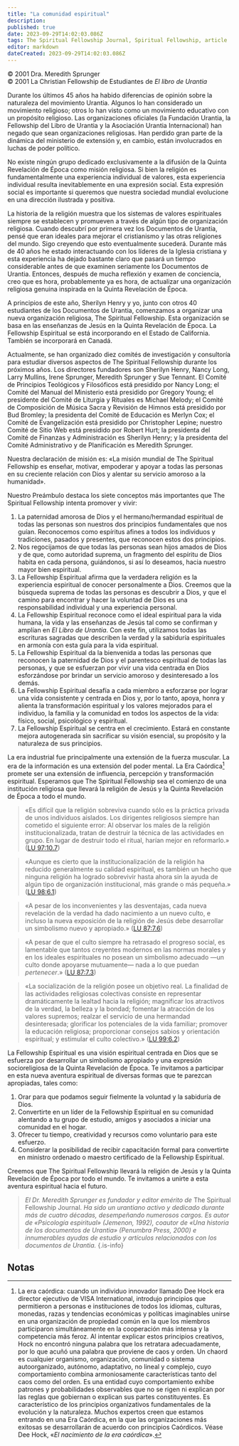 ```yaml
---
title: "La comunidad espiritual"
description: 
published: true
date: 2023-09-29T14:02:03.086Z
tags: The Spiritual Fellowship Journal, Spiritual Fellowship, article
editor: markdown
dateCreated: 2023-09-29T14:02:03.086Z
---
```


<p class="v-card v-sheet theme--light grey lighten-3 px-2">© 2001 Dra. Meredith Sprunger<br>© 2001 La Christian Fellowship de Estudiantes de <i>El libro de Urantia</i ></p>


Durante los últimos 45 años ha habido diferencias de opinión sobre la naturaleza del movimiento Urantia. Algunos lo han considerado un movimiento religioso; otros lo han visto como un movimiento educativo con un propósito religioso. Las organizaciones oficiales (la Fundación Urantia, la Fellowship del Libro de Urantia y la Asociación Urantia Internacional) han negado que sean organizaciones religiosas. Han perdido gran parte de la dinámica del ministerio de extensión y, en cambio, están involucrados en luchas de poder político.

No existe ningún grupo dedicado exclusivamente a la difusión de la Quinta Revelación de Época como misión religiosa. Si bien la religión es fundamentalmente una experiencia individual de valores, esta experiencia individual resulta inevitablemente en una expresión social. Esta expresión social es importante si queremos que nuestra sociedad mundial evolucione en una dirección ilustrada y positiva.

La historia de la religión muestra que los sistemas de valores espirituales siempre se establecen y promueven a través de algún tipo de organización religiosa. Cuando descubrí por primera vez los Documentos de Urantia, pensé que eran ideales para mejorar el cristianismo y las otras religiones del mundo. Sigo creyendo que esto eventualmente sucederá. Durante más de 40 años he estado interactuando con los líderes de la Iglesia cristiana y esta experiencia ha dejado bastante claro que pasará un tiempo considerable antes de que examinen seriamente los Documentos de Urantia. Entonces, después de mucha reflexión y examen de conciencia, creo que es hora, probablemente ya es hora, de actualizar una organización religiosa genuina inspirada en la Quinta Revelación de Época.

A principios de este año, Sherilyn Henry y yo, junto con otros 40 estudiantes de los Documentos de Urantia, comenzamos a organizar una nueva organización religiosa, The Spiritual Fellowship. Esta organización se basa en las enseñanzas de Jesús en la Quinta Revelación de Época. La Fellowship Espiritual se está incorporando en el Estado de California. También se incorporará en Canadá.

Actualmente, se han organizado diez comités de investigación y consultoría para estudiar diversos aspectos de The Spiritual Fellowship durante los próximos años. Los directores fundadores son Sherilyn Henry, Nancy Long, Larry Mullins, Irene Sprunger, Meredith Sprunger y Sue Tennant. El Comité de Principios Teológicos y Filosóficos está presidido por Nancy Long; el Comité del Manual del Ministerio está presidido por Gregory Young; el presidente del Comité de Liturgia y Rituales es Michael Melody; el Comité de Composición de Música Sacra y Revisión de Himnos está presidido por Bud Bromley; la presidenta del Comité de Educación es Merlyn Cox; el Comité de Evangelización está presidido por Christopher Lepine; nuestro Comité de Sitio Web está presidido por Robert Hurt; la presidenta del Comité de Finanzas y Administración es Sherilyn Henry; y la presidenta del Comité Administrativo y de Planificación es Meredith Sprunger.

Nuestra declaración de misión es: «La misión mundial de The Spiritual Fellowship es enseñar, motivar, empoderar y apoyar a todas las personas en su creciente relación con Dios y alentar su servicio amoroso a la humanidad».

Nuestro Preámbulo destaca los siete conceptos más importantes que The Spiritual Fellowship intenta promover y vivir:

1. La paternidad amorosa de Dios y el hermano/hermandad espiritual de todas las personas son nuestros dos principios fundamentales que nos guían. Reconocemos como espíritus afines a todos los individuos y tradiciones, pasados y presentes, que reconocen estos dos principios.
2. Nos regocijamos de que todas las personas sean hijos amados de Dios y de que, como autoridad suprema, un fragmento del espíritu de Dios habita en cada persona, guiándonos, si así lo deseamos, hacia nuestro mayor bien espiritual.
3. La Fellowship Espiritual afirma que la verdadera religión es la experiencia espiritual de conocer personalmente a Dios. Creemos que la búsqueda suprema de todas las personas es descubrir a Dios, y que el camino para encontrar y hacer la voluntad de Dios es una responsabilidad individual y una experiencia personal.
4. La Fellowship Espiritual reconoce como el ideal espiritual para la vida humana, la vida y las enseñanzas de Jesús tal como se confirman y amplían en _El Libro de Urantia_. Con este fin, utilizamos todas las escrituras sagradas que describen la verdad y la sabiduría espirituales en armonía con esta guía para la vida espiritual.
5. La Fellowship Espiritual da la bienvenida a todas las personas que reconocen la paternidad de Dios y el parentesco espiritual de todas las personas, y que se esfuerzan por vivir una vida centrada en Dios esforzándose por brindar un servicio amoroso y desinteresado a los demás.
6. La Fellowship Espiritual desafía a cada miembro a esforzarse por lograr una vida consistente y centrada en Dios y, por lo tanto, apoya, honra y alienta la transformación espiritual y los valores mejorados para el individuo, la familia y la comunidad en todos los aspectos de la vida: físico, social, psicológico y espiritual.
7. La Fellowship Espiritual se centra en el crecimiento. Estará en constante mejora autogenerada sin sacrificar su visión esencial, su propósito y la naturaleza de sus principios.

La era industrial fue principalmente una extensión de la fuerza muscular. La era de la información es una extensión del poder mental. La Era Caórdica[^1] promete ser una extensión de influencia, percepción y transformación espiritual. Esperamos que The Spiritual Fellowship sea el comienzo de una institución religiosa que llevará la religión de Jesús y la Quinta Revelación de Época a todo el mundo.

> «Es difícil que la religión sobreviva cuando sólo es la práctica privada de unos individuos aislados. Los dirigentes religiosos siempre han cometido el siguiente error: Al observar los males de la religión institucionalizada, tratan de destruir la técnica de las actividades en grupo. En lugar de destruir todo el ritual, harían mejor en reformarlo.» ([LU 97:10.7](/es/The_Urantia_Book/97#p10_7))

> «Aunque es cierto que la institucionalización de la religión ha reducido generalmente su calidad espiritual, es también un hecho que ninguna religión ha logrado sobrevivir hasta ahora sin la ayuda de algún tipo de organización institucional, más grande o más pequeña.» ([LU 98:6.1](/es/The_Urantia_Book/98#p6_1))

> «A pesar de los inconvenientes y las desventajas, cada nueva revelación de la verdad ha dado nacimiento a un nuevo culto, e incluso la nueva exposición de la religión de Jesús debe desarrollar un simbolismo nuevo y apropiado.» ([LU 87:7.6](/es/The_Urantia_Book/87#p7_6))

> «A pesar de que el culto siempre ha retrasado el progreso social, es lamentable que tantos creyentes modernos en las normas morales y en los ideales espirituales no posean un simbolismo adecuado —un culto donde apoyarse mutuamente— nada a lo que puedan *pertenecer*.» ([LU 87:7.3](/es/The_Urantia_Book/87#p7_3))

> «La socialización de la religión posee un objetivo real. La finalidad de las actividades religiosas colectivas consiste en representar dramáticamente la lealtad hacia la religión; magnificar los atractivos de la verdad, la belleza y la bondad; fomentar la atracción de los valores supremos; realzar el servicio de una hermandad desinteresada; glorificar los potenciales de la vida familiar; promover la educación religiosa; proporcionar consejos sabios y orientación espiritual; y estimular el culto colectivo.» ([LU 99:6.2](/es/The_Urantia_Book/99#p6_2))

La Fellowship Espiritual es una visión espiritual centrada en Dios que se esfuerza por desarrollar un simbolismo apropiado y una expresión socioreligiosa de la Quinta Revelación de Época. Te invitamos a participar en esta nueva aventura espiritual de diversas formas que te parezcan apropiadas, tales como:

1. Orar para que podamos seguir fielmente la voluntad y la sabiduría de Dios.
2. Convertirte en un líder de la Fellowship Espiritual en su comunidad alentando a tu grupo de estudio, amigos y asociados a iniciar una comunidad en el hogar.
3. Ofrecer tu tiempo, creatividad y recursos como voluntario para este esfuerzo.
4. Considerar la posibilidad de recibir capacitación formal para convertirte en ministro ordenado o maestro certificado de la Fellowship Espiritual.

Creemos que The Spiritual Fellowship llevará la religión de Jesús y la Quinta Revelación de Época por todo el mundo. Te invitamos a unirte a esta aventura espiritual hacia el futuro.

> _El Dr. Meredith Sprunger es fundador y editor emérito de_ The Spiritual Fellowship Journal. _Ha sido un urantiano activo y dedicado durante más de cuatro décadas, desempeñando numerosos cargos. Es autor de «Psicología espiritual» (Jemenon, 1992), coautor de «Una historia de los documentos de Urantia» (Penumbra Press, 2000) e innumerables ayudas de estudio y artículos relacionados con los documentos de Urantia._
{.is-info}



## Notas

[^1]: La era caórdica: cuando un individuo innovador llamado Dee Hock era director ejecutivo de VISA International, introdujo principios que permitieron a personas e instituciones de todos los idiomas, culturas, monedas, razas y tendencias económicas y políticas imaginables unirse en una organización de propiedad común en la que los miembros participaron simultáneamente en la cooperación más intensa y la competencia más feroz. Al intentar explicar estos principios creativos, Hock no encontró ninguna palabra que los retratara adecuadamente, por lo que acuñó una palabra que proviene de caos y orden. Un chaord es cualquier organismo, organización, comunidad o sistema autoorganizado, autónomo, adaptativo, no lineal y complejo, cuyo comportamiento combina armoniosamente características tanto del caos como del orden. Es una entidad cuyo comportamiento exhibe patrones y probabilidades observables que no se rigen ni explican por las reglas que gobiernan o explican sus partes constituyentes. Es característico de los principios organizativos fundamentales de la evolución y la naturaleza. Muchos expertos creen que estamos entrando en una Era Caórdica, en la que las organizaciones más exitosas se desarrollarán de acuerdo con principios Caórdicos. Véase Dee Hock, «_El nacimiento de la era caórdica_».